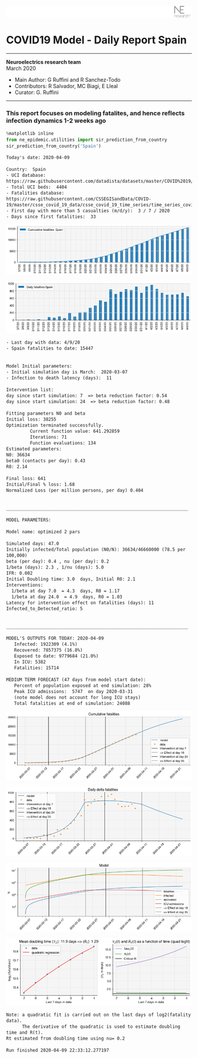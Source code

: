 ![](./images/logo.png)
# COVID19 Model - Daily Report Spain

---

**Neuroelectrics research team**  
March 2020  
* Main Author: G Ruffini and R Sanchez-Todo  
* Contributors: R Salvador, MC Biagi, E Lleal
* Curator: G. Ruffini

---

### This report focuses on modeling fatalites, and hence reflects infection dynamics 1-2 weeks ago


```python
%matplotlib inline
from ne_epidemic.utilities import sir_prediction_from_country
sir_prediction_from_country('Spain')
```

    Today's date: 2020-04-09 
    
    Country:  Spain
    - UCI database:  https://raw.githubusercontent.com/datadista/datasets/master/COVID%2019/ccaa_camas_uci_2017.csv
    - Total UCI beds:  4404
    - Fatalities database:  https://raw.githubusercontent.com/CSSEGISandData/COVID-19/master/csse_covid_19_data/csse_covid_19_time_series/time_series_covid19_deaths_global.csv
    - First day with more than 5 casualties (m/d/y):  3 / 7 / 2020
    - Days since first fatalities:  33



![png](01%20-%20Daily_Report_Spain_files/01%20-%20Daily_Report_Spain_2_1.png)



![png](01%20-%20Daily_Report_Spain_files/01%20-%20Daily_Report_Spain_2_2.png)


    - Last day with data: 4/9/20
    - Spain fatalities to date: 15447
     
    
    Model Initial parameters:
    - Initial simulation day is March:  2020-03-07
    - Infection to death latency (days):  11
    
    Intervention list:
    day since start simulation: 7  => beta reduction factor: 0.54
    day since start simulation: 24  => beta reduction factor: 0.48
    
    Fitting parameters N0 and beta
    Initial loss: 38255
    Optimization terminated successfully.
             Current function value: 641.292859
             Iterations: 71
             Function evaluations: 134
    Estimated parameters:
    N0: 36634
    beta0 (contacts per day): 0.43
    R0: 2.14
    
    Final loss: 641
    Initial/Final % loss: 1.68
    Normalized Loss (per million persons, per day) 0.404 
    
    
    _____________________________________________________________________
     
    MODEL PARAMETERS:
    
    Model name: optimized 2 pars
    
    Simulated days: 47.0
    Initially infected/Total population (N0/N): 36634/46660000 (78.5 per 100,000)
    beta (per day): 0.4 , nu (per day): 0.2
    1/beta (days): 2.3 , 1/nu (days): 5.0
    IFR: 0.002
    Initial Doubling time: 3.0  days, Initial R0: 2.1
    Interventions:
      1/beta at day 7.0  = 4.3  days, R0 = 1.17
      1/beta at day 24.0  = 4.9  days, R0 = 1.03
    Latency for intervention effect on fatalities (days): 11
    Infected_to_Detected_ratio: 5
    
    
    _____________________________________________________________________
    
    MODEL'S OUTPUTS FOR TODAY: 2020-04-09
       Infected: 1922309 (4.1%)
       Recovered: 7857375 (16.8%)
       Exposed to date: 9779684 (21.0%)
       In ICU: 5382
       Fatalities: 15714
     
    MEDIUM TERM FORECAST (47 days from model start date): 
       Percent of population exposed at end simulation: 28%
       Peak ICU admissions:  5747  on day 2020-03-31
       (note model does not account for long ICU stays)
       Total fatalities at end of simulation: 24088



![png](01%20-%20Daily_Report_Spain_files/01%20-%20Daily_Report_Spain_2_4.png)



![png](01%20-%20Daily_Report_Spain_files/01%20-%20Daily_Report_Spain_2_5.png)



![png](01%20-%20Daily_Report_Spain_files/01%20-%20Daily_Report_Spain_2_6.png)


     



![png](01%20-%20Daily_Report_Spain_files/01%20-%20Daily_Report_Spain_2_8.png)


    Note: a quadratic fit is carried out on the last days of log2(fatality data).
          The derivative of the quadratic is used to estimate doubling time and R(t).
    Rt estimated from doubling time using nu= 0.2
    
    Run finished 2020-04-09 22:33:12.277197

